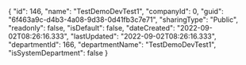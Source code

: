 {
  "id": 146,
  "name": "TestDemoDevTest1",
  "companyId": 0,
  "guid": "6f463a9c-d4b3-4a08-9d38-0d41fb3c7e71",
  "sharingType": "Public",
  "readonly": false,
  "isDefault": false,
  "dateCreated": "2022-09-02T08:26:16.333",
  "lastUpdated": "2022-09-02T08:26:16.333",
  "departmentId": 166,
  "departmentName": "TestDemoDevTest1",
  "isSystemDepartment": false
}
